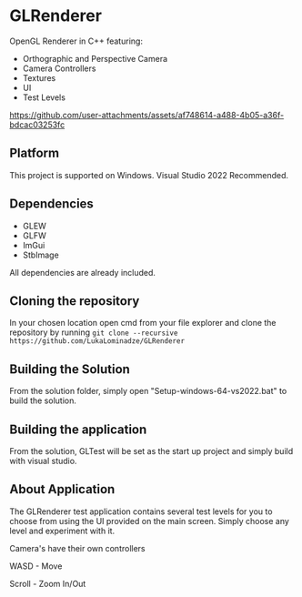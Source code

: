 # GLRenderer
OpenGL Renderer in C++ featuring:
- Orthographic and Perspective Camera
- Camera Controllers
- Textures
- UI
- Test Levels



https://github.com/user-attachments/assets/af748614-a488-4b05-a36f-bdcac03253fc


## Platform
This project is supported on Windows. Visual Studio 2022 Recommended.
## Dependencies
- GLEW
- GLFW
- ImGui
- StbImage

All dependencies are already included.
## Cloning the repository
In your chosen location open cmd from your file explorer and clone the repository by running ```git clone --recursive https://github.com/LukaLominadze/GLRenderer```
## Building the Solution
From the solution folder, simply open "Setup-windows-64-vs2022.bat" to build the solution.
## Building the application
From the solution, GLTest will be set as the start up project and simply build with visual studio.
## About Application
The GLRenderer test application contains several test levels for you to choose from using the UI provided on the main screen. Simply choose any level and experiment with it.

Camera's have their own controllers

WASD - Move

Scroll - Zoom In/Out
